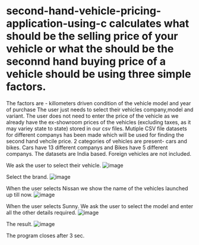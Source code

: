 # second-hand-vehicle-pricing-application-using-c calculates what should be the selling price of your vehicle or what the should be the seconnd hand buying price of a vehicle should be using three simple factors.
The factors are -
killometers driven
condition of the vehicle
model and year of purchase
The user just needs to select their vehicles company,model and variant. The user does not need to enter the price of the vehicle as we already have the ex-showroom prices of the vehicles (excluding taxes, as it may variey state to state) stored in our csv files.
Mutiple CSV file datasets for different companys has been made which will be used for finding the second hand vehcile price.
2 categories of vehicles are present- cars and bikes.
Cars have 13 different companys and Bikes have 5 different companys.
The datasets are India based. Foreign vehicles are not included.

We ask the user to select their vehicle.
![image](https://user-images.githubusercontent.com/73696432/236616906-128212d3-db68-47af-98d9-662daa38b826.png)

Select the brand.
![image](https://user-images.githubusercontent.com/73696432/236617114-77a8ff31-9cb1-45ff-950f-f89c4e182b79.png)

When the user selects Nissan we show the name of the vehicles launched up till now.
![image](https://user-images.githubusercontent.com/73696432/236617205-23e56a0e-fbf2-49a9-8139-86cf943dbaa4.png)

When the user selects Sunny. We ask the user to select the model and enter all the other details required.
![image](https://user-images.githubusercontent.com/73696432/236617569-6c0cfa39-0f66-43a7-a739-810f251ea416.png)

The result.
![image](https://user-images.githubusercontent.com/73696432/236617626-3ae421ff-9f6b-4047-8470-1d1dd1acaf99.png)

The program closes after 3 sec.




